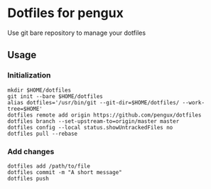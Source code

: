 # Dotfiles for pengux
Use git bare repository to manage your dotfiles

## Usage

### Initialization

```
mkdir $HOME/dotfiles
git init --bare $HOME/dotfiles
alias dotfiles='/usr/bin/git --git-dir=$HOME/dotfiles/ --work-tree=$HOME'
dotfiles remote add origin https://github.com/pengux/dotfiles
dotfiles branch --set-upstream-to=origin/master master
dotfiles config --local status.showUntrackedFiles no
dotfiles pull --rebase
```

### Add changes

```
dotfiles add /path/to/file
dotfiles commit -m "A short message"
dotfiles push
```
